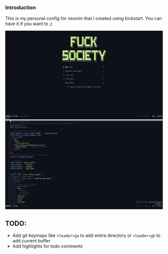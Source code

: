 ### Introduction

This is my personal config for neovim that I created using kickstart. You can have it if you want to ;)

[startScreen]: ./extras/screenshot-dashboard.png
[code]: ./extras/screenshot-code.png

![Start screenshot][startScreen]
![Code screenshot][code]

## TODO:
- Add git keymaps like `<leader>ga` to add entire directory or `<leader>gb` to add current buffer
- Add highlights for todo comments
